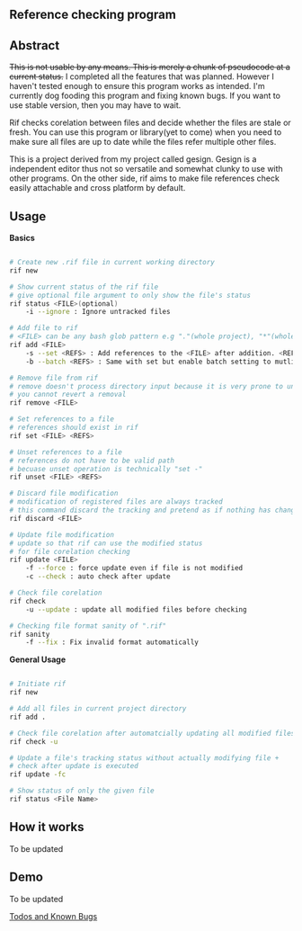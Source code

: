 ## Reference checking program

## Abstract

~~This is not usable by any means. This is merely a chunk of pseudocode at a current status.~~
I completed all the features that was planned. However I haven't tested enough
to ensure this program works as intended. I'm currently dog fooding this
program and fixing known bugs. If you want to use stable version, then you may
have to wait.

Rif checks corelation between files and decide whether the files are stale or
fresh. You can use this program or library(yet to come) when you need
to make sure all files are up to date while the files refer multiple other
files.

This is a project derived from my project called gesign. Gesign is a
independent editor thus not so versatile and somewhat clunky to use with other programs. On the other
side, rif aims to make file references check easily attachable and cross
platform by default.

## Usage

**Basics**

```bash

# Create new .rif file in current working directory
rif new

# Show current status of the rif file
# give optional file argument to only show the file's status
rif status <FILE>(optional)
	-i --ignore : Ignore untracked files

# Add file to rif
# <FILE> can be any bash glob pattern e.g "."(whole project), "*"(whole files in current directory)
rif add <FILE>
	-s --set <REFS> : Add references to the <FILE> after addition. <REFS> should already exists in rif
	-b --batch <REFS> : Same with set but enable batch setting to mutliple <FILE>. This explicitly enquire a user because unsetting is very trival process while setting references is instant.

# Remove file from rif
# remove doesn't process directory input because it is very prone to unintended operation
# you cannot revert a removal 
rif remove <FILE>

# Set references to a file 
# references should exist in rif
rif set <FILE> <REFS>

# Unset references to a file 
# references do not have to be valid path
# becuase unset operation is technically "set -"
rif unset <FILE> <REFS>

# Discard file modification
# modification of registered files are always tracked
# this command discard the tracking and pretend as if nothing has changed
rif discard <FILE>

# Update file modification
# update so that rif can use the modified status
# for file corelation checking
rif update <FILE>
	-f --force : force update even if file is not modified
	-c --check : auto check after update

# Check file corelation
rif check
	-u --update : update all modified files before checking

# Checking file format sanity of ".rif"
rif sanity
	-f --fix : Fix invalid format automatically

```

**General Usage**

```bash

# Initiate rif
rif new

# Add all files in current project directory
rif add . 

# Check file corelation after automatcially updating all modified files
rif check -u

# Update a file's tracking status without actually modifying file + 
# check after update is executed
rif update -fc

# Show status of only the given file
rif status <File Name>

```

## How it works

To be updated

## Demo

To be updated

[Todos and Known Bugs](meta.md)
